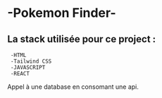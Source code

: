 # -Pokemon Finder-

## La stack utilisée pour ce project :

```
 -HTML
 -Tailwind CSS
 -JAVASCRIPT
 -REACT
 ```

Appel à une database en consomant une api.

